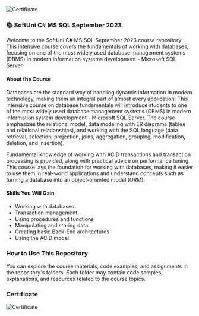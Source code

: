 <img src="https://i.imgur.com/AchtYT3.png" alt="Certificate"/>

### 📚 SoftUni C# MS SQL September 2023

Welcome to the SoftUni C# MS SQL September 2023 course repository! This intensive course covers the fundamentals of working with databases, focusing on one of the most widely used database management systems (DBMS) in modern information systems development - Microsoft SQL Server.

#### About the Course

Databases are the standard way of handling dynamic information in modern technology, making them an integral part of almost every application. This intensive course on database fundamentals will introduce students to one of the most widely used database management systems (DBMS) in modern information system development - Microsoft SQL Server. The course emphasizes the relational model, data modeling with ER diagrams (tables and relational relationships), and working with the SQL language (data retrieval, selection, projection, joins, aggregation, grouping, modification, deletion, and insertion).

Fundamental knowledge of working with ACID transactions and transaction processing is provided, along with practical advice on performance tuning. This course lays the foundation for working with databases, making it easier to use them in real-world applications and understand concepts such as turning a database into an object-oriented model (ORM).

#### Skills You Will Gain

- Working with databases
- Transaction management
- Using procedures and functions
- Manipulating and storing data
- Creating basic Back-End architectures
- Using the ACID model

### How to Use This Repository

You can explore the course materials, code examples, and assignments in the repository's folders. Each folder may contain code samples, explanations, and resources related to the course topics.

### Certificate

![Certificate](https://i.imgur.com/AchtYT3.png)
